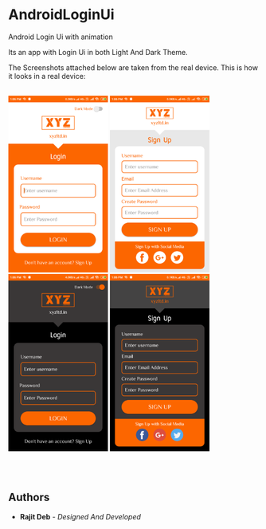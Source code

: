 # AndroidLoginUi
Android Login Ui with animation

Its an app with Login Ui in both Light And Dark Theme.

The Screenshots attached below are taken from the real device. This is how it looks in a real device:
<br>
<br>

<img src="Screenshots/login_1(light_theme).png" width="200" /> <img src="Screenshots/signup_1(light_theme).png" width="200" /> <img src="Screenshots/login_2(dark_theme).png" width="200" /> <img src="Screenshots/signup_2(dark_theme).png" width="200" />

<br>
<br>

## Authors

* **Rajit Deb** - *Designed And Developed*
